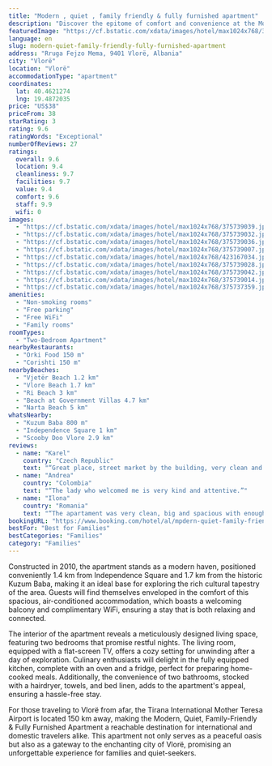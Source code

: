 ```yaml
---
title: "Modern , quiet , family friendly & fully furnished apartment"
description: "Discover the epitome of comfort and convenience at the Modern, Quiet, Family-Friendly & Fully Furnished Apartment, a prime choice for travelers seeking a serene retreat in the heart of Vlorë."
featuredImage: "https://cf.bstatic.com/xdata/images/hotel/max1024x768/375739039.jpg?k=acf535b4a13e19838c67c7a418fc4a2359697124bd8a87b027f5a1b5ba76058a&o=&hp=1"
language: en
slug: modern-quiet-family-friendly-fully-furnished-apartment
address: "Rruga Fejzo Mema, 9401 Vlorë, Albania"
city: "Vlorë"
location: "Vlorë"
accommodationType: "apartment"
coordinates:
  lat: 40.4621274
  lng: 19.4872035
price: "US$38"
priceFrom: 38
starRating: 3
rating: 9.6
ratingWords: "Exceptional"
numberOfReviews: 27
ratings:
  overall: 9.6
  location: 9.4
  cleanliness: 9.7
  facilities: 9.7
  value: 9.4
  comfort: 9.6
  staff: 9.9
  wifi: 0
images:
  - "https://cf.bstatic.com/xdata/images/hotel/max1024x768/375739039.jpg?k=acf535b4a13e19838c67c7a418fc4a2359697124bd8a87b027f5a1b5ba76058a&o=&hp=1"
  - "https://cf.bstatic.com/xdata/images/hotel/max1024x768/375739032.jpg?k=db83eddb04c241705624beded47497f3212ca9a57e1ec2abf2e866f7eca5338f&o=&hp=1"
  - "https://cf.bstatic.com/xdata/images/hotel/max1024x768/375739036.jpg?k=f76083073455440380e48e9d7fbe41971e930081b69a9d7f2b36f6d4e76b129e&o=&hp=1"
  - "https://cf.bstatic.com/xdata/images/hotel/max1024x768/375739007.jpg?k=3dfe98fdff3dcec5163d2f8b0e038a301fb79cd0c8b77bda5cb004947ea3d2c7&o=&hp=1"
  - "https://cf.bstatic.com/xdata/images/hotel/max1024x768/423167034.jpg?k=63879e6f8f6ff965b072298eeb326d05122a39ba3f547b872df504c56f749c1d&o=&hp=1"
  - "https://cf.bstatic.com/xdata/images/hotel/max1024x768/375739028.jpg?k=c8c29aedb7cb44fb1f28d2f969d3fa041d8303a3b580b5931cb038cbfa173fc6&o=&hp=1"
  - "https://cf.bstatic.com/xdata/images/hotel/max1024x768/375739042.jpg?k=8117ef254d09944e473b3f13a4277843ae209ada522149de13a0add944caa7c5&o=&hp=1"
  - "https://cf.bstatic.com/xdata/images/hotel/max1024x768/375739014.jpg?k=ccbce3d15aee0cc0a67044e77938cdc6e13cbc6f64c028e23225627763efcd12&o=&hp=1"
  - "https://cf.bstatic.com/xdata/images/hotel/max1024x768/375737359.jpg?k=5c625cf09c83951ceb06813b28f0956cb304d47cbe9bb9c1f120e7dbc7d2cf63&o=&hp=1"
amenities:
  - "Non-smoking rooms"
  - "Free parking"
  - "Free WiFi"
  - "Family rooms"
roomTypes:
  - "Two-Bedroom Apartment"
nearbyRestaurants:
  - "Orki Food 150 m"
  - "Corishti 150 m"
nearbyBeaches:
  - "Vjetër Beach 1.2 km"
  - "Vlore Beach 1.7 km"
  - "Ri Beach 3 km"
  - "Beach at Government Villas 4.7 km"
  - "Narta Beach 5 km"
whatsNearby:
  - "Kuzum Baba 800 m"
  - "Independence Square 1 km"
  - "Scooby Doo Vlore 2.9 km"
reviews:
  - name: "Karel"
    country: "Czech Republic"
    text: "“Great place, street market by the building, very clean and comfortable”"
  - name: "Andrea"
    country: "Colombia"
    text: "“The lady who welcomed me is very kind and attentive.”"
  - name: "Ilona"
    country: "Romania"
    text: "“The apartament was very clean, big and spacious with enough room for a family of 4. The host was very friendly and the location has a lot of shops in the vicinity.”"
bookingURL: "https://www.booking.com/hotel/al/mpdern-quiet-family-friendly-fully-furnished.en-gb.html?aid=8035640"
bestFor: "Best for Families"
bestCategories: "Families"
category: "Families"
---
```


Constructed in 2010, the apartment stands as a modern haven, positioned conveniently 1.4 km from Independence Square and 1.7 km from the historic Kuzum Baba, making it an ideal base for exploring the rich cultural tapestry of the area. Guests will find themselves enveloped in the comfort of this spacious, air-conditioned accommodation, which boasts a welcoming balcony and complimentary WiFi, ensuring a stay that is both relaxing and connected.

The interior of the apartment reveals a meticulously designed living space, featuring two bedrooms that promise restful nights. The living room, equipped with a flat-screen TV, offers a cozy setting for unwinding after a day of exploration. Culinary enthusiasts will delight in the fully equipped kitchen, complete with an oven and a fridge, perfect for preparing home-cooked meals. Additionally, the convenience of two bathrooms, stocked with a hairdryer, towels, and bed linen, adds to the apartment's appeal, ensuring a hassle-free stay.

For those traveling to Vlorë from afar, the Tirana International Mother Teresa Airport is located 150 km away, making the Modern, Quiet, Family-Friendly & Fully Furnished Apartment a reachable destination for international and domestic travelers alike. This apartment not only serves as a peaceful oasis but also as a gateway to the enchanting city of Vlorë, promising an unforgettable experience for families and quiet-seekers.